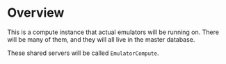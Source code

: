 # Overview

This is a compute instance that actual emulators will be running on. There will be many of them, and they will all live in the master database. 

These shared servers will be called `EmulatorCompute`.